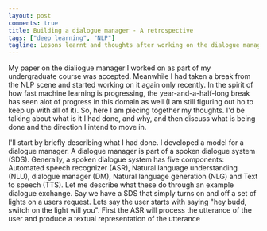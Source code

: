 ```yaml
---
layout: post
comments: true
title: Building a dialogue manager - A retrospective
tags: ["deep learning", "NLP"]
tagline: Lesons learnt and thoughts after working on the dialogue management model
---
```


My paper on the dialiogue manager I worked on as part of my undergraduate course was accepted. Meanwhile I had taken a break from the NLP scene and started working on it again only recently. In the spirit of how fast machine learning is progressing, the year-and-a-half-long break has seen alot of progress in this domain as well (I am still figuring out ho to keep up with all of it). So, here I am piecing together my thoughts. I'd be talking about what is it I had done, and why, and then discuss what is being done and the direction I intend to move in. 

I'll start by briefly describing what I had done. I developed a model for a dialogue manager. A dialogue manager is part of a spoken dialogue system (SDS). Generally, a spoken dialogue system has five components: Automated speech recognizer (ASR), Natural language understanding (NLU), dialogue manager (DM), Natural language generation (NLG) and Text to speech (TTS). Let me describe what these do through an example dialogue exchange. Say we have a SDS that simply turns on and off a set of lights on a users request. Lets say the user starts with saying "hey budd, switch on the light will you". First the ASR will process the utterance of the user and produce a textual representation of the utterance
